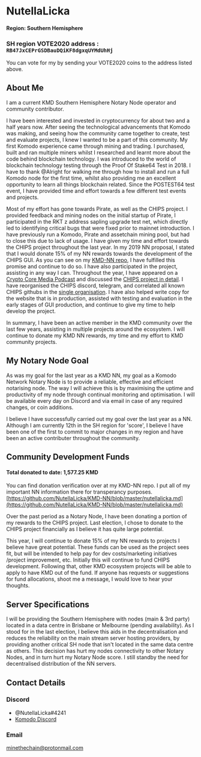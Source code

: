 # NutellaLicka

#### Region: Southern Hemisphere

### **SH** region VOTE2020 address : `RB47JxCEPrGSDBauDQiKF8dgxqUYMdUhHj`

You can vote for my by sending your VOTE2020 coins to the address listed above. 

## About Me

I am a current KMD Southern Hemisphere Notary Node operator and community contributor.

I have been interested and invested in cryptocurrency for about two and a half years now. After seeing the technological advancements that Komodo was making, and seeing how the community came together to create, test and evaluate projects, I knew I wanted to be a part of this community. My first Komodo experience came through mining and trading. I purchased, built and ran multiple miners whilst I researched and learnt more about the code behind blockchain technology. I was introduced to the world of blockchain technology testing through the Proof Of Stake64 Test in 2018. I have to thank @Alright for walking me through how to install and run a full Komodo node for the first time, whilst also providing me an excellent opportunity to learn all things blockchain related. Since the POSTEST64 test event, I have provided time and effort towards a few different test events and projects. 

Most of my effort has gone towards Pirate, as well as the CHIPS project. I provided feedback and mining nodes on the initial startup of Pirate, I participated in the RKT z address sapling upgrade test net, which directly led to identifying critical bugs that were fixed prior to mainnet introduction. I have previously run a Komodo, Pirate and assetchain mining pool, but had to close this due to lack of usage. I have given my time and effort towards the CHIPS project throughout the last year. In my 2019 NN proposal, I stated that I would donate 15% of my NN rewards towards the development of the CHIPS GUI. As you can see on my [KMD-NN repo](https://github.com/NutellaLicka/KMD-NN/blob/master/nutellalicka.md), I have fulfilled this promise and continue to do so. I have also participated in the project, assisting in any way I can. Throughout the year, I have appeared on a [Crypto Core Media Podcast](https://cryptocoremedia.com/nutellalicka-chips-the-serverless-decentralized-betting-platform/) and discussed the [CHIPS project in detail](https://soundcloud.com/cryptoradio/chips-a-truly-decentralized-game). I have reorganised the CHIPS discord, telegram, and correlated all known CHIPS githubs in the [single organisation](https://github.com/chips-blockchain). I have also helped write copy for the website that is in production, assisted with testing and evaluation in the early stages of GUI production, and continue to give my time to help develop the project.

In summary, I have been an active member in the KMD community over the last few years, assisting in multiple projects around the ecosystem. I will continue to donate my KMD NN rewards, my time and my effort to KMD community projects.

## My Notary Node Goal

As was my goal for the last year as a KMD NN, my goal as a Komodo Network Notary Node is to provide a reliable, effective and efficient notarising node. The way I will achieve this is by maximising the uptime and productivity of my node through continual monitoring and optimisation. I will be available every day on Discord and via email in case of any required changes, or coin additions. 

I believe I have successfully carried out my goal over the last year as a NN. Although I am currently 12th in the SH region for 'score', I believe I have been one of the first to commit to major changes in my region and have been an active contributer throughout the community.

## Community Development Funds

#### Total donated to date: 1,577.25‬ KMD
You can find donation verification over at my KMD-NN repo. I put all of my important NN information there for transperancy purposes.
[https://github.com/NutellaLicka/KMD-NN/blob/master/nutellalicka.md](https://github.com/NutellaLicka/KMD-NN/blob/master/nutellalicka.md)

Over the past period as a Notary Node, I have been donating a portion of my rewards to the CHIPS project. Last election, I chose to donate to the CHIPS project financially as I believe it has quite large potential.

This year, I will continue to donate 15% of my NN rewards to projects I believe have great potential. These funds can be used as the project sees fit, but will be intended to help pay for dev costs/marketing initiatives /project improvement, etc. Initially this will continue to fund CHIPS development. Following that, other KMD ecosystem projects will be able to apply to have KMD out of the fund.
If anyone has requests or suggestions for fund allocations, shoot me a message, I would love to hear your thoughts. 

## Server Specifications

I will be providing the Southern Hemisphere with nodes (main & 3rd party) located in a data centre in Brisbane or Melbourne (pending availability). As I stood for in the last election, I believe this aids in the decentralisation and reduces the reliability on the main stream server hosting providers, by providing another critical SH node that isn't located in the same data centre as others. This decision has hurt my nodes connectivity to other Notary Nodes, and in turn hurt my Notary Node score. I still standby the need for decentralised distribution of the NN servers.

## Contact Details

### Discord
- @NutellaLicka#4241 
- [Komodo Discord](https://komodoplatform.com/discord)

### Email
minethechain@protonmail.com
